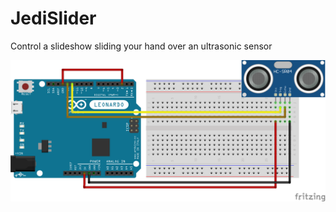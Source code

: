 # JediSlider

Control a slideshow sliding your hand over an ultrasonic sensor

![JediSlider schematic](img/JediSlider.png)
